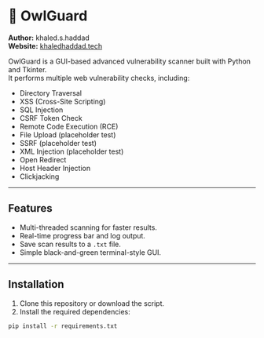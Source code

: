 # 🦉 OwlGuard  
**Author:** khaled.s.haddad  
**Website:** [khaledhaddad.tech](https://khaledhaddad.tech)  

OwlGuard is a GUI-based advanced vulnerability scanner built with Python and Tkinter.  
It performs multiple web vulnerability checks, including:

- Directory Traversal
- XSS (Cross-Site Scripting)
- SQL Injection
- CSRF Token Check
- Remote Code Execution (RCE)
- File Upload (placeholder test)
- SSRF (placeholder test)
- XML Injection (placeholder test)
- Open Redirect
- Host Header Injection
- Clickjacking

---

## Features
- Multi-threaded scanning for faster results.
- Real-time progress bar and log output.
- Save scan results to a `.txt` file.
- Simple black-and-green terminal-style GUI.

---

## Installation
1. Clone this repository or download the script.
2. Install the required dependencies:

```bash
pip install -r requirements.txt

